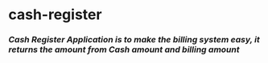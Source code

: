 # cash-register
### ***Cash Register Application is to make the billing system easy, it returns the amount from Cash amount and billing amount***
